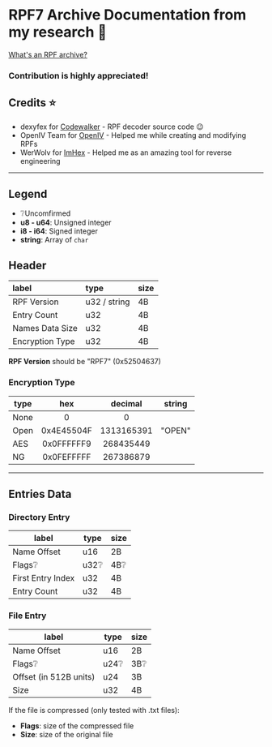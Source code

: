 # RPF7 Archive Documentation from my research 🚀
[What's an RPF archive?](https://gtamods.com/wiki/RPF_archive)

### Contribution is highly appreciated!

## Credits ⭐

- dexyfex for [Codewalker](https://github.com/dexyfex/CodeWalker) - RPF decoder source code 😉
- OpenIV Team for [OpenIV](https://openiv.com/) - Helped me while creating and modifying RPFs
- WerWolv for [ImHex](https://github.com/WerWolv/ImHex) - Helped me as an amazing tool for reverse engineering
---
## Legend

- ❔Uncomfirmed
-  **u8 - u64**: Unsigned integer
-  **i8 - i64**: Signed integer
-  **string**: Array of `char`

## Header

| label           | type         | size |
| :-------------- | :----------- | :--- |
| RPF Version     | u32 / string | 4B   |
| Entry Count     | u32          | 4B   |
| Names Data Size | u32          | 4B   |
| Encryption Type | u32          | 4B   |

**RPF Version** should be "RPF7" (0x52504637)

### Encryption Type

| type |    hex     |  decimal   | string |
| ---- | :--------: | :--------: | :----: |
| None |     0      |     0      |        |
| Open | 0x4E45504F | 1313165391 | "OPEN" |
| AES  | 0x0FFFFFF9 | 268435449  |        |
| NG   | 0x0FEFFFFF | 267386879  |        |

---

## Entries Data

### Directory Entry

| label             | type | size |
| ----------------- | ---- | ---- |
| Name Offset       | u16  | 2B   |
| Flags❔            | u32❔ | 4B❔  |
| First Entry Index | u32  | 4B   |
| Entry Count       | u32  | 4B   |

### File Entry

| label                  | type | size |
| ---------------------- | ---- | ---- |
| Name Offset            | u16  | 2B   |
| Flags❔                 | u24❔ | 3B❔  |
| Offset (in 512B units) | u24  | 3B   |
| Size                   | u32  | 4B   |

If the file is compressed (only tested with .txt files):
- **Flags**: size of the compressed file
- **Size**: size of the original file
